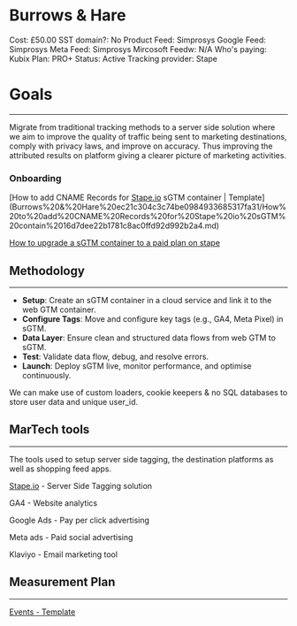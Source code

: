 # Burrows & Hare

Cost: £50.00
SST domain?: No
Product Feed: Simprosys
Google Feed: Simprosys
Meta Feed: Simprosys
Mircosoft Feedw: N/A
Who's paying: Kubix
Plan: PRO+
Status: Active
Tracking provider: Stape

# **Goals**

---

Migrate from traditional tracking methods to a server side solution where we aim to improve the quality of traffic being sent to marketing destinations, comply with privacy laws, and improve on accuracy. Thus improving the attributed results on platform giving a clearer picture of marketing activities. 

### Onboarding

[How to add CNAME Records for [Stape.io](http://Stape.io) sGTM container | Template](Burrows%20&%20Hare%20ec21c304c3c74be0984933685317fa31/How%20to%20add%20CNAME%20Records%20for%20Stape%20io%20sGTM%20contain%2016d7dee22b1781c8ac0ffd92d992b2a4.md)

[How to upgrade a sGTM container to a paid plan on stape](https://www.notion.so/How-to-upgrade-a-sGTM-container-to-a-paid-plan-on-stape-16c7dee22b1780c4b9d6c434944c8aaa?pvs=21)

## Methodology

---

- **Setup**: Create an sGTM container in a cloud service and link it to the web GTM container.
- **Configure Tags**: Move and configure key tags (e.g., GA4, Meta Pixel) in sGTM.
- **Data Layer**:  Ensure clean and structured data flows from web GTM to sGTM.
- **Test**: Validate data flow, debug, and resolve errors.
- **Launch**: Deploy sGTM live, monitor performance, and optimise continuously.

We can make use of custom loaders, cookie keepers & no SQL databases to store user data and unique user_id. 

## MarTech tools

---

The tools used to setup server side tagging, the destination platforms as well as shopping feed apps. 

[Stape.io](http://Stape.io) - Server Side Tagging solution 

GA4 - Website analytics

Google Ads - Pay per click advertising

Meta ads - Paid social advertising

Klaviyo - Email marketing tool

## Measurement Plan

---

[Events - Template](Burrows%20&%20Hare%20ec21c304c3c74be0984933685317fa31/Events%20-%20Template%2016d7dee22b1781cc893ae203d7d3d51e.csv)